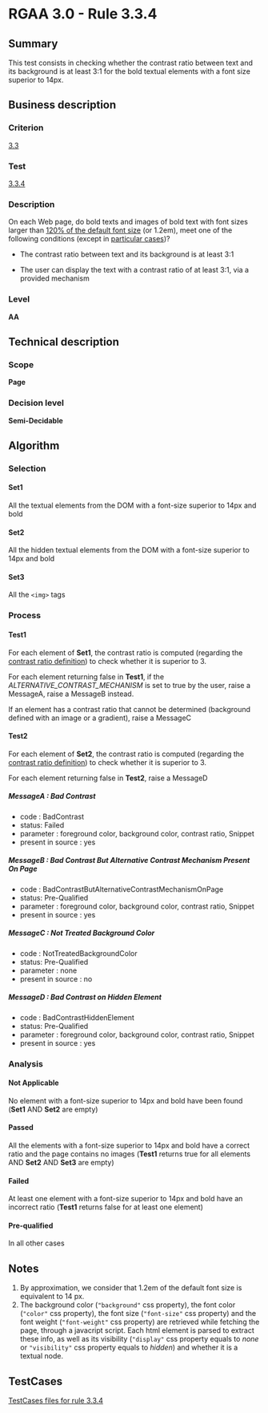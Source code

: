 # RGAA 3.0 -  Rule 3.3.4
## Summary

This test consists in checking whether the contrast ratio between text
and its background is at least 3:1 for the bold textual elements with a
font size superior to 14px.

## Business description

### Criterion

[3.3](http://asqatasun.github.io/RGAA--3.0--EN/RGAA3.0_Criteria_English_version_v1.html#crit-3-3)

### Test

[3.3.4](http://asqatasun.github.io/RGAA--3.0--EN/RGAA3.0_Criteria_English_version_v1.html#test-3-3-4)

### Description
On each Web page, do bold
    texts and images of bold text with font sizes larger than <a href="http://asqatasun.github.io/RGAA--3.0--EN/RGAA3.0_Glossary_English_version_v1.html#mFontSize">120%
  of the default font size</a> (or 1.2em), meet one
    of the following conditions (except
    in <a title="Particular cases for criterion 3.3" href="http://asqatasun.github.io/RGAA--3.0--EN/RGAA3.0_Particular_cases_English_version_v1.html#cpCrit3-">particular cases</a>)?
    <ul><li> The contrast ratio between text and its
   background is at least 3:1</li>
  <li>The user can display the text with a
   contrast ratio of at least 3:1, via a provided mechanism</li>
    </ul> 


### Level

**AA**

## Technical description

### Scope

**Page**

### Decision level

**Semi-Decidable**

## Algorithm

### Selection

#### Set1

All the textual elements from the DOM with a font-size superior to 14px
and bold

#### Set2

All the hidden textual elements from the DOM with a font-size superior
to 14px and bold

#### Set3

All the `<img>` tags

### Process

#### Test1

For each element of **Set1**, the contrast ratio is computed (regarding the
[contrast ratio
definition](http://www.w3.org/TR/WCAG20/#contrast-ratiodef)) to check
whether it is superior to 3.

For each element returning false in **Test1**, if the
*ALTERNATIVE_CONTRAST_MECHANISM* is set to true by the user, raise a
MessageA, raise a MessageB instead.

If an element has a contrast ratio that cannot be determined (background
defined with an image or a gradient), raise a MessageC

#### Test2

For each element of **Set2**, the contrast ratio is computed (regarding the
[contrast ratio
definition](http://www.w3.org/TR/WCAG20/#contrast-ratiodef)) to check
whether it is superior to 3.

For each element returning false in **Test2**, raise a MessageD

##### MessageA : Bad Contrast

-   code : BadContrast
-   status: Failed
-   parameter : foreground color, background color, contrast ratio,
    Snippet
-   present in source : yes

##### MessageB : Bad Contrast But Alternative Contrast Mechanism Present On Page

-   code : BadContrastButAlternativeContrastMechanismOnPage
-   status: Pre-Qualified
-   parameter : foreground color, background color, contrast ratio, Snippet
-   present in source : yes

##### MessageC : Not Treated Background Color

-   code : NotTreatedBackgroundColor
-   status: Pre-Qualified
-   parameter : none
-   present in source : no

##### MessageD : Bad Contrast on Hidden Element

-   code : BadContrastHiddenElement
-   status: Pre-Qualified
-   parameter : foreground color, background color, contrast ratio, Snippet
-   present in source : yes

### Analysis

#### Not Applicable

No element with a font-size superior to 14px and bold have been found (**Set1** AND **Set2** are empty)

#### Passed

All the elements with a font-size superior to 14px and bold have a correct ratio and the page contains no images (**Test1** returns true for all elements AND **Set2** AND **Set3** are empty)

#### Failed

At least one element with a font-size superior to 14px and bold have an incorrect ratio (**Test1** returns false for at least one element)

#### Pre-qualified

In all other cases

## Notes

1.  By approximation, we consider that 1.2em of the default font size is
    equivalent to 14 px.
2.  The background color (`"background"` css property), the font color
    (`"color"` css property), the font size (`"font-size"` css property) and
    the font weight (`"font-weight"` css property) are retrieved while
    fetching the page, through a javacript script. Each html element
    is parsed to extract these info, as well as its
    visibility (`"display"` css property equals to *none* or `"visibility"`
    css property equals to *hidden*) and whether it is a textual node.




##  TestCases 

[TestCases files for rule 3.3.4](https://gitlab.com/asqatasun/Asqatasun/-/tree/master/rules/rules-rgaa3.0/src/test/resources/testcases/rgaa30/Rgaa30Rule030304/) 



